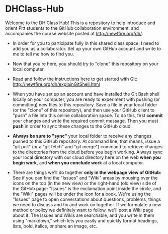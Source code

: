 DHClass-Hub
===========

Welcome to the DH Class Hub! This is a repository to help introduce and orient Pitt students to the GitHub collaboration environment, and accompanies the course website posted at <a href="http://newtfire.org/dh/">http://newtfire.org/dh/</a>.

* In order for you to participate fully in this shared class space, I need to add you as a collaborator. Set up your own GitHub account and write to me to tell me how to find you. 

* Now that you're here, you should try to "clone" this repository on your local computer. 
* Read and follow the instructions here to get started with Git: <a href="http://newtfire.org/dh/explainGitShell.html">http://newtfire.org/dh/explainGitShell.html</a>

* When you have set up an account and have installed the Git Bash shell locally on your computer, you are ready to experiment with pushing (or committing) new files to this repository. Save a file in your local folder (or the "clone" of this repository), and then use your GitHub client to "push" a file into this online collaboration space. To do this, first <strong>commit</strong> your changes and write the required commit message. Then you must <strong>push</strong> in order to sync these changes to the GitHub cloud. 

* **Always be sure to "sync"** your local folder to receive any changes pushed to this GitHub repository. At command line, that means, issue a "git pull" (or a "git fetch" and "git merge") command to retrieve changes to the directories from the cloud before you begin working. Always sync your local directory with our cloud directory here on the web **when you begin work**, and **when you conclude work** at a local computer.

* There are things we'll do together **only in the webpage view of GitHub:** See if you can find the "Issues" and "Wiki" areas by mousing over the icons on the top (in the new view) or the right-hand (old view) side of the GitHub page: "Issues" is the exclamation point inside the circle, and the "Wiki" pages will be under the icon for a book. We're using the "Issues" page to open conversations about questions, problems, things we need to discuss and fix and work on together. If we formulate a new method or policy we definitely want to follow, we'll post a Wiki page about it. The Issues and Wikis are searchable, and you write in them using "markdown," which lets you easily and quickly format headings, lists, bold, italics, or share an image, etc. 
